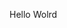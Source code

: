 Hello Wolrd
















































































































































































































































































































































































































































































































































































































































































































































































































































































































































































































































































































































































































































































































































































































































































































































































































































































































































































































































































































































































































































































































































































































































































































































































































































































































































































































































































































































































































































































































































































































































































































































































































































































































































































































































































































































































































































































































































































































































































































































































































































































































































































































































































































































































































































































































































































































































































































































































































































































































